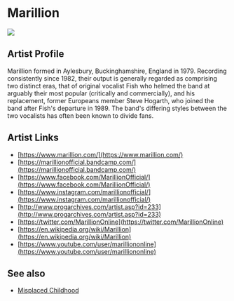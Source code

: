 # Marillion

![](../../asssets/artists/Marillion.png)

## Artist Profile

Marillion formed in Aylesbury, Buckinghamshire, England in 1979. Recording consistently since 1982, their output is generally regarded as comprising two distinct eras, that of original vocalist Fish who helmed the band at arguably their most popular (critically and commercially), and his replacement, former Europeans member Steve Hogarth, who joined the band after Fish's departure in 1989. The band's differing styles between the two vocalists has often been known to divide fans.

## Artist Links

- [https://www.marillion.com/](https://www.marillion.com/)
- [https://marillionofficial.bandcamp.com/](https://marillionofficial.bandcamp.com/)
- [https://www.facebook.com/MarillionOfficial/](https://www.facebook.com/MarillionOfficial/)
- [https://www.instagram.com/marillionofficial/](https://www.instagram.com/marillionofficial/)
- [http://www.progarchives.com/artist.asp?id=233](http://www.progarchives.com/artist.asp?id=233)
- [https://twitter.com/MarillionOnline](https://twitter.com/MarillionOnline)
- [https://en.wikipedia.org/wiki/Marillion](https://en.wikipedia.org/wiki/Marillion)
- [https://www.youtube.com/user/marilliononline](https://www.youtube.com/user/marilliononline)


## See also

- [Misplaced Childhood](Marillion-Misplaced_Childhood.md)
